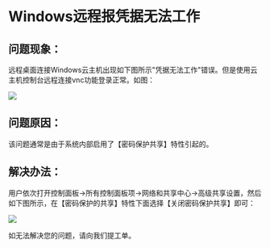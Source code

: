 # Windows远程报凭据无法工作
## **问题现象：**

远程桌面连接Windows云主机出现如下图所示"凭据无法工作"错误。但是使用云主机控制台远程连接vnc功能登录正常。如图：

![](C:\guanfagnwendang\cn\image\Elastic-Compute\Virtual-Machine\Windows\Windows远程报凭据无法工作01.png)



## **问题原因：**

该问题通常是由于系统内部启用了【密码保护共享】特性引起的。



## **解决办法：**

用户依次打开控制面板→所有控制面板项→网络和共享中心→高级共享设置，然后如下图所示，在【密码保护的共享】特性下面选择【关闭密码保护共享】即可：

![](C:\guanfagnwendang\cn\image\Elastic-Compute\Virtual-Machine\Windows\Windows远程报凭据无法工作02.png)



如无法解决您的问题，请向我们提工单。
